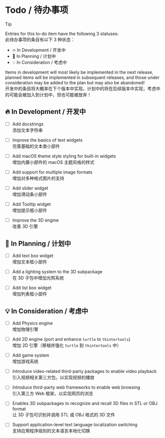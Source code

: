 Todo / 待办事项
==============

> [!TIP]  
> Entries for this to-do item have the following 3 statuses:  
> 此待办事项的条目有以下 3 种状态：
> 
> * 🔥 In Development / 开发中
> * 📌 In Planning / 计划中
> * 💡 In Consideration / 考虑中
> 
> Items in development will most likely be implemented in the next release, planned items will be implemented in subsequent releases, and those under consideration may be added to the plan but may also be abandoned!  
> 开发中的条目将大概率在下个版本中实现，计划中的将在后续版本中实现，考虑中的可能会被加入到计划中，但也可能被放弃！

🔥 In Development / 开发中
--------------------------

- [ ] Add docstrings  
添加文本字符串

- [ ] Improve the basics of text widgets  
完善基础的文本类小部件

- [ ] Add macOS theme style styling for built-in widgets  
增加内置小部件的 macOS 主题风格的样式

- [ ] Add support for multiple image formats  
增加对多种格式图片的支持

- [ ] Add slider widget  
增加滑动条小部件

- [ ] Add Tooltip widget  
增加提示框小部件

- [ ] Improve the 3D engine  
改善 3D 引擎

📌 In Planning / 计划中
-----------------------

- [ ] Add text box widget  
增加文本框小部件

- [ ] Add a lighting system to the 3D subpackage  
在 3D 子包中增加光照系统

- [ ] Add list box widget  
增加列表框小部件

💡 In Consideration / 考虑中
----------------------------

- [ ] Add Physics engine  
增加物理引擎

- [ ] Add 2D engine (port and enhance `turtle` to `tkintertools`)  
增加 2D 引擎（移植并强化 `turtle` 到 `tkintertools` 中）

- [ ] Add game system  
增加游戏系统

- [ ] Introduce video-related third-party packages to enable video playback  
引入视频相关第三方包，以实现视频的播放

- [ ] Introduce third-party web frameworks to enable web browsing  
引入第三方 Web 框架，以实现网页的浏览

- [ ] Enables 3D subpackages to recognize and recall 3D files in STL or OBJ format  
让 3D 子包可识别并调用 STL 或 OBJ 格式的 3D 文件

- [ ] Support application-level text language localization switching  
支持应用程序级别的文本语言本地化切换
